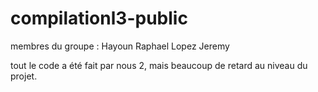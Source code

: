 # compilationl3-public

membres du groupe :
Hayoun Raphael
Lopez Jeremy


tout le code a été fait par nous 2, mais beaucoup de retard au niveau du projet.
